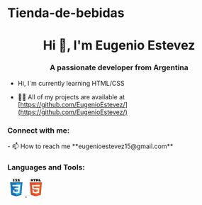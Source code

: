 # Tienda-de-bebidas

<h1 align="center">Hi 👋, I'm Eugenio Estevez</h1>
<h3 align="center">A passionate developer from Argentina</h3>

- Hi, I´m currently learning HTML/CSS

- 👨‍💻 All of my projects are available at [https://github.com/EugenioEstevez/](https://github.com/EugenioEstevez/)



<h3 align="left">Connect with me:</h3>
- 📫 How to reach me **eugenioestevez15@gmail.com**
<p align="left">
</p>

<h3 align="left">Languages and Tools:</h3>
<p align="left"> <a href="https://www.w3schools.com/css/" target="_blank" rel="noreferrer"> <img src="https://raw.githubusercontent.com/devicons/devicon/master/icons/css3/css3-original-wordmark.svg" alt="css3" width="40" height="40"/> </a> <a href="https://www.w3.org/html/" target="_blank" rel="noreferrer"> <img src="https://raw.githubusercontent.com/devicons/devicon/master/icons/html5/html5-original-wordmark.svg" alt="html5" width="40" height="40"/> </a> </p>
